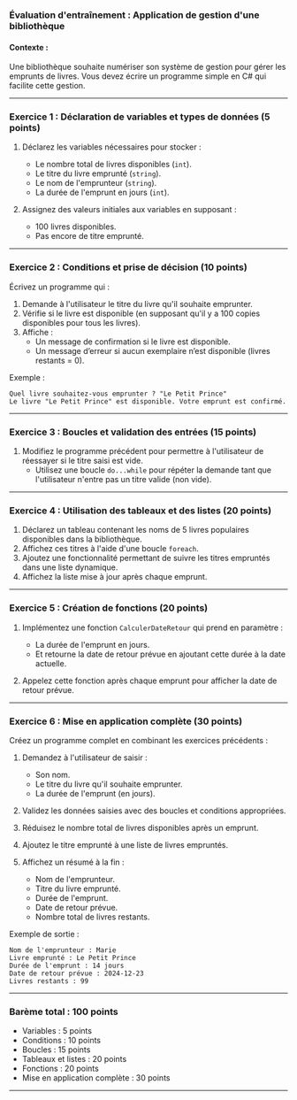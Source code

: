 ### **Évaluation d'entraînement : Application de gestion d'une bibliothèque**  
#### **Contexte :**  
Une bibliothèque souhaite numériser son système de gestion pour gérer les emprunts de livres. Vous devez écrire un programme simple en C# qui facilite cette gestion.

---

### **Exercice 1 : Déclaration de variables et types de données** (5 points)  
1. Déclarez les variables nécessaires pour stocker :  
   - Le nombre total de livres disponibles (`int`).  
   - Le titre du livre emprunté (`string`).  
   - Le nom de l'emprunteur (`string`).  
   - La durée de l'emprunt en jours (`int`).  

2. Assignez des valeurs initiales aux variables en supposant :  
   - 100 livres disponibles.  
   - Pas encore de titre emprunté.  

---

### **Exercice 2 : Conditions et prise de décision** (10 points)  
Écrivez un programme qui :  
1. Demande à l'utilisateur le titre du livre qu'il souhaite emprunter.  
2. Vérifie si le livre est disponible (en supposant qu'il y a 100 copies disponibles pour tous les livres).  
3. Affiche :  
   - Un message de confirmation si le livre est disponible.  
   - Un message d’erreur si aucun exemplaire n’est disponible (livres restants = 0).  

Exemple :  
```
Quel livre souhaitez-vous emprunter ? "Le Petit Prince"
Le livre "Le Petit Prince" est disponible. Votre emprunt est confirmé.
```

---

### **Exercice 3 : Boucles et validation des entrées** (15 points)  
1. Modifiez le programme précédent pour permettre à l'utilisateur de réessayer si le titre saisi est vide.  
   - Utilisez une boucle `do...while` pour répéter la demande tant que l'utilisateur n'entre pas un titre valide (non vide).  

---

### **Exercice 4 : Utilisation des tableaux et des listes** (20 points)  
1. Déclarez un tableau contenant les noms de 5 livres populaires disponibles dans la bibliothèque.  
2. Affichez ces titres à l'aide d'une boucle `foreach`.  
3. Ajoutez une fonctionnalité permettant de suivre les titres empruntés dans une liste dynamique.  
4. Affichez la liste mise à jour après chaque emprunt.

---

### **Exercice 5 : Création de fonctions** (20 points)  
1. Implémentez une fonction `CalculerDateRetour` qui prend en paramètre :  
   - La durée de l'emprunt en jours.  
   - Et retourne la date de retour prévue en ajoutant cette durée à la date actuelle.  

2. Appelez cette fonction après chaque emprunt pour afficher la date de retour prévue.

---

### **Exercice 6 : Mise en application complète** (30 points)  
Créez un programme complet en combinant les exercices précédents :  
1. Demandez à l'utilisateur de saisir :  
   - Son nom.  
   - Le titre du livre qu'il souhaite emprunter.  
   - La durée de l'emprunt (en jours).  

2. Validez les données saisies avec des boucles et conditions appropriées.  
3. Réduisez le nombre total de livres disponibles après un emprunt.  
4. Ajoutez le titre emprunté à une liste de livres empruntés.  
5. Affichez un résumé à la fin :  
   - Nom de l'emprunteur.  
   - Titre du livre emprunté.  
   - Durée de l'emprunt.  
   - Date de retour prévue.  
   - Nombre total de livres restants.

Exemple de sortie :  
```
Nom de l'emprunteur : Marie  
Livre emprunté : Le Petit Prince  
Durée de l'emprunt : 14 jours  
Date de retour prévue : 2024-12-23  
Livres restants : 99
```

---

### **Barème total : 100 points**  
- Variables : 5 points  
- Conditions : 10 points  
- Boucles : 15 points  
- Tableaux et listes : 20 points  
- Fonctions : 20 points  
- Mise en application complète : 30 points  

---
